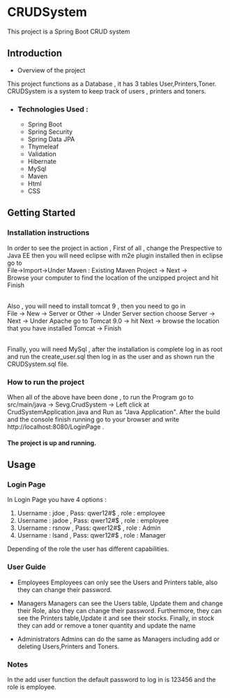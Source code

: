 # CRUDSystem
This project is a Spring Boot CRUD system

<h2>Introduction</h2>

 - </h3>Overview of the project</h3>
 This project functions as a Database , it has 3 tables User,Printers,Toner. CRUDSystem is a system to keep track of users , printers and toners.
 
 - <h3>Technologies Used :</h3>
    <ul>
      <li>Spring Boot
      <li>Spring Security
      <li>Spring Data JPA
      <li>Thymeleaf
      <li>Validation
      <li>Hibernate
      <li>MySql
      <li>Maven
      <li>Html
      <li>CSS
     </ul>

<h2>Getting Started</h2>

<h3>Installation instructions</h3>
In order to see the project in action , First of all  , change the Prespective to Java EE then you will need eclipse with m2e plugin installed then in eclipse go to 
<Br>File->Import->Under Maven : Existing Maven Project -> Next -> <br>
Browse your computer to find the location of the unzipped project and hit Finish

<br> Also , you will need to install tomcat 9 , then you need to go in 
<br>File -> New -> Server or Other -> Under Server section choose Server -> Next -> Under Apache go to Tomcat 9.0 -> hit Next -> browse the location that you have installed Tomcat -> Finish

<br> Finally, you will need MySql , after the installation is complete log in as root and run the create_user.sql then log in as the user and as shown run the CRUDSystem.sql file.

<h3>How to run the project</h3>

When all of the above have been done , to run the Program go to src/main/java -> Sevg.CrudSystem -> Left click at CrudSystemApplication.java and Run as "Java Application".
After the build and the console finish running go to your browser and write http://localhost:8080/LoginPage .

<h4>The project is up and running.</h4>


<h2>Usage</h2>

<h3>Login Page</h3>

In Login Page you have 4 options :
1. Username : jdoe , Pass: qwer12#$ , role : employee
2. Username : jadoe , Pass: qwer12#$ , role : employee
3. Username : rsnow , Pass: qwer12#$ , role : Admin 
4. Username : lsand , Pass: qwer12#$ , role : Manager

Depending of the role the user has different capabilities.

<h3>User Guide</h3>

- Employees
Employees can only see the Users and Printers table, also they can change their password.

- Managers
Managers can see the Users table, Update them and change their Role, also they can change their password. Furthermore, they can see the Printers table,Update it and see their stocks. Finally, in stock they can add or remove a toner quantity and update the name

- Administrators
Admins can do the same as Managers including  add or deleting Users,Printers and Toners.


<h3>Notes</h3>
In the add user function the default password to log in is 123456 and the role is employee.


   

